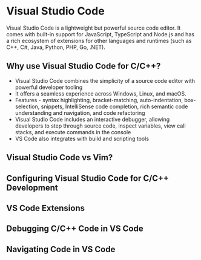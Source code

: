 # Visual Studio Code
Visual Studio Code is a lightweight but powerful source code editor. It comes with built-in support for JavaScript, TypeScript and Node.js and has a rich ecosystem of extensions for other languages and runtimes (such as C++, C#, Java, Python, PHP, Go, .NET).
 
## Why use Visual Studio Code for C/C++?
* Visual Studio Code combines the simplicity of a source code editor with powerful developer tooling 
* It offers a seamless experience across Windows, Linux, and macOS.
* Features - syntax highlighting, bracket-matching, auto-indentation, box-selection, snippets, IntelliSense code completion, rich semantic code understanding and navigation, and code refactoring
* Visual Studio Code includes an interactive debugger, allowing developers to step through source code, inspect variables, view call stacks, and execute commands in the console
* VS Code also integrates with build and scripting tools


## Visual Studio Code vs Vim?
## Configuring Visual Studio Code for C/C++ Development
## VS Code Extensions
## Debugging C/C++ Code in VS Code
## Navigating Code in VS Code

